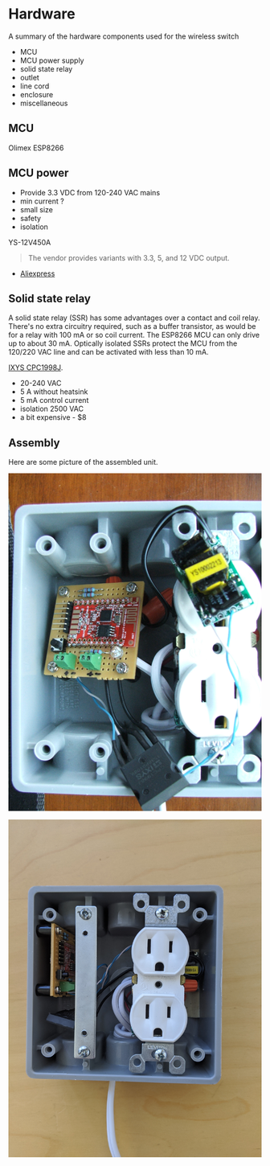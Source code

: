 # Hardware
A summary of the hardware components used for the wireless switch

- MCU
- MCU power supply
- solid state relay
- outlet
- line cord
- enclosure
- miscellaneous

## MCU
Olimex ESP8266
 
 ## MCU power
 - Provide 3.3 VDC from 120-240 VAC mains
 - min current ?
 - small size
 - safety
 - isolation
 
 YS-12V450A
 
 > The vendor provides variants with 3.3, 5, and 12 VDC output.
 
 - [Aliexpress](https://www.aliexpress.com/item/33021479220.html)
 
 ## Solid state relay
 A solid state relay (SSR) has some advantages over a contact and coil relay.
 There's no extra circuitry required, such as a buffer transistor, as would be for a relay with 100 mA or so coil current.
 The ESP8266 MCU can only drive up to about 30 mA. 
 Optically isolated SSRs protect the MCU from the 120/220 VAC line and can be activated with less than 10 mA.
 
 [IXYS CPC1998J](https://www.digikey.com/product-detail/en/ixys-integrated-circuits-division/CPC1998J/CLA368-ND/2561233).
 
 - 20-240 VAC
 - 5 A without heatsink
 - 5 mA control current
 - isolation 2500 VAC
 - a bit expensive - $8
 
 ## Assembly
 Here are some picture of the assembled unit.
 
 ![The internal components](/doc/housing.jpg)
 
 ![Complete assembly with cover off](/doc/cover-off.jpg)
